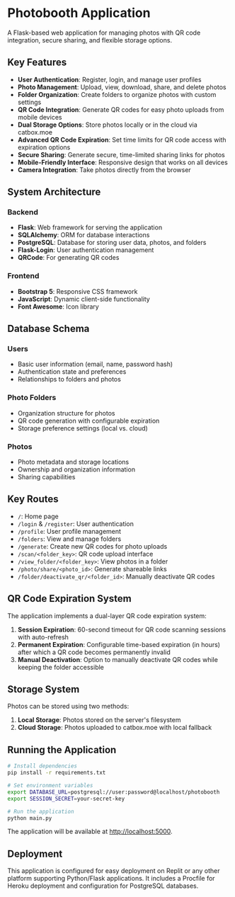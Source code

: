# Photobooth Application

A Flask-based web application for managing photos with QR code integration, secure sharing, and flexible storage options.

## Key Features

- **User Authentication**: Register, login, and manage user profiles
- **Photo Management**: Upload, view, download, share, and delete photos
- **Folder Organization**: Create folders to organize photos with custom settings
- **QR Code Integration**: Generate QR codes for easy photo uploads from mobile devices
- **Dual Storage Options**: Store photos locally or in the cloud via catbox.moe
- **Advanced QR Code Expiration**: Set time limits for QR code access with expiration options
- **Secure Sharing**: Generate secure, time-limited sharing links for photos
- **Mobile-Friendly Interface**: Responsive design that works on all devices
- **Camera Integration**: Take photos directly from the browser

## System Architecture

### Backend
- **Flask**: Web framework for serving the application
- **SQLAlchemy**: ORM for database interactions
- **PostgreSQL**: Database for storing user data, photos, and folders
- **Flask-Login**: User authentication management
- **QRCode**: For generating QR codes

### Frontend
- **Bootstrap 5**: Responsive CSS framework
- **JavaScript**: Dynamic client-side functionality
- **Font Awesome**: Icon library

## Database Schema

### Users
- Basic user information (email, name, password hash)
- Authentication state and preferences
- Relationships to folders and photos

### Photo Folders
- Organization structure for photos
- QR code generation with configurable expiration
- Storage preference settings (local vs. cloud)

### Photos
- Photo metadata and storage locations
- Ownership and organization information
- Sharing capabilities

## Key Routes

- `/`: Home page
- `/login` & `/register`: User authentication
- `/profile`: User profile management
- `/folders`: View and manage folders
- `/generate`: Create new QR codes for photo uploads
- `/scan/<folder_key>`: QR code upload interface
- `/view_folder/<folder_key>`: View photos in a folder
- `/photo/share/<photo_id>`: Generate shareable links
- `/folder/deactivate_qr/<folder_id>`: Manually deactivate QR codes

## QR Code Expiration System

The application implements a dual-layer QR code expiration system:

1. **Session Expiration**: 60-second timeout for QR code scanning sessions with auto-refresh
2. **Permanent Expiration**: Configurable time-based expiration (in hours) after which a QR code becomes permanently invalid
3. **Manual Deactivation**: Option to manually deactivate QR codes while keeping the folder accessible

## Storage System

Photos can be stored using two methods:

1. **Local Storage**: Photos stored on the server's filesystem
2. **Cloud Storage**: Photos uploaded to catbox.moe with local fallback

## Running the Application

```bash
# Install dependencies
pip install -r requirements.txt

# Set environment variables
export DATABASE_URL=postgresql://user:password@localhost/photobooth
export SESSION_SECRET=your-secret-key

# Run the application
python main.py
```

The application will be available at [http://localhost:5000](https://photobooth-xhv0.onrender.com).

## Deployment

This application is configured for easy deployment on Replit or any other platform supporting Python/Flask applications. It includes a Procfile for Heroku deployment and configuration for PostgreSQL databases.
